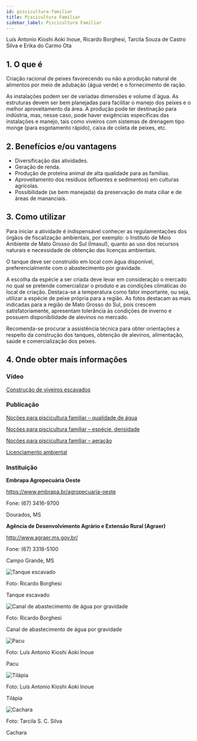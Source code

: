 ```yaml
---
id: piscicultura-familiar
title: Piscicultura Familiar
sidebar_label: Piscicultura Familiar
---
```


<div className="center-textArticle">Luís Antonio Kioshi Aoki Inoue, Ricardo Borghesi, Tarcila Souza de Castro Silva e Erika do Carmo Ota</div>

## **1. O que é**

Criação racional de peixes favorecendo ou não a produção
natural de alimentos por meio de adubação (água verde) e o
fornecimento de ração.

As instalações podem ser de variadas dimensões e volume
d´água. As estruturas devem ser bem planejadas para facilitar o
manejo dos peixes e o melhor aproveitamento da área. A
produção pode ter destinação para indústria, mas, nesse caso,
pode haver exigências específicas das instalações e manejo, tais
como viveiros com sistemas de drenagem tipo monge (para
esgotamento rápido), caixa de coleta de peixes, etc.

## **2. Benefícios e/ou vantagens**

- Diversificação das atividades.
- Geração de renda.
- Produção de proteína animal de alta qualidade para as
  famílias.
- Aproveitamento dos resíduos (efluentes e sedimentos) em
  culturas agrícolas.
- Possibilidade (se bem manejada) da preservação de mata
  ciliar e de áreas de mananciais.

## **3. Como utilizar**

Para iniciar a atividade é indispensável conhecer as regulamentações dos órgãos de fiscalização ambientais, por exemplo: o
Instituto de Meio Ambiente de Mato Grosso do Sul (Imasul),
quanto ao uso dos recursos naturais e necessidade de obtenção
das licenças ambientais.

O tanque deve ser construído em local com água disponível,
preferencialmente com o abastecimento por gravidade.

A escolha da espécie a ser criada deve levar em consideração o
mercado no qual se pretende comercializar o produto e as
condições climáticas do local de criação. Destaca-se a
temperatura como fator importante, ou seja, utilizar a espécie de
peixe própria para a região. As fotos destacam as mais indicadas
para a região de Mato Grosso do Sul, pois crescem satisfatoriamente, apresentam tolerância às condições de inverno e
possuem disponibilidade de alevinos no mercado.

Recomenda-se procurar a assistência técnica para obter
orientações a respeito da construção dos tanques, obtenção de
alevinos, alimentação, saúde e comercialização dos peixes.

## **4. Onde obter mais informações**

### Vídeo

[Construção de viveiros escavados](https://bit.ly/384D5eq)

### Publicação

[Noções para piscicultura familiar – qualidade de água](https://bit.ly/35r9o5u)

[Noções para piscicultura familiar – espécie, densidade](https://bit.ly/2s667uQ)

[Noções para piscicultura familiar – aeração](https://bit.ly/2Qya3Ol)

[Licenciamento ambiental](http://www.imasul.ms.gov.br)

### Instituição

**Embrapa Agropecuária Oeste**

https://www.embrapa.br/agropecuaria-oeste

Fone: (67) 3416-9700

Dourados, MS

**Agência de Desenvolvimento Agrário e Extensão Rural (Agraer)**

http://www.agraer.ms.gov.br/

Fone: (67) 3318-5100

Campo Grande, MS

![Tanque escavado](/cartilha/img/docs/22_piscicultura/FOTO_01.jpg)

Foto: Ricardo Borghesi

<div className="center-textImage">
Tanque escavado
</div>

![Canal de abastecimento de água por gravidade](/cartilha/img/docs/22_piscicultura/FOTO_02.jpg)

Foto: Ricardo Borghesi

<div className="center-textImage">
Canal de abastecimento de água por gravidade
</div>

![Pacu](/cartilha/img/docs/22_piscicultura/FOTO_03.jpg)

Foto: Luís Antonio Kioshi Aoki Inoue

<div className="center-textImage">
Pacu
</div>

![Tilápia](/cartilha/img/docs/22_piscicultura/FOTO_04.jpg)

Foto: Luís Antonio Kioshi Aoki Inoue

<div className="center-textImage">
Tilápia
</div>

![Cachara](/cartilha/img/docs/22_piscicultura/FOTO_05.jpg)

Foto: Tarcila S. C. Silva

<div className="center-textImage">
Cachara
</div>
